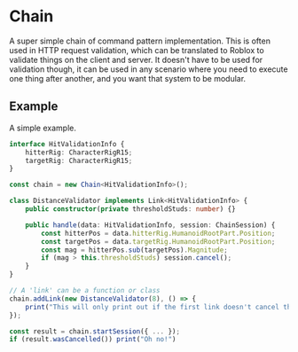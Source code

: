 # Chain

A super simple chain of command pattern implementation. This is often used in HTTP request validation, which can be translated to Roblox to validate things on the client and server. It doesn't have to be used for validation though, it can be used in any scenario where you need to execute one thing after another, and you want that system to be modular.

## Example

A simple example.

```ts
interface HitValidationInfo {
	hitterRig: CharacterRigR15;
	targetRig: CharacterRigR15;
}

const chain = new Chain<HitValidationInfo>();

class DistanceValidator implements Link<HitValidationInfo> {
	public constructor(private thresholdStuds: number) {}

	public handle(data: HitValidationInfo, session: ChainSession) {
		const hitterPos = data.hitterRig.HumanoidRootPart.Position;
		const targetPos = data.targetRig.HumanoidRootPart.Position;
		const mag = hitterPos.sub(targetPos).Magnitude;
		if (mag > this.thresholdStuds) session.cancel();
	}
}

// A 'link' can be a function or class
chain.addLink(new DistanceValidator(8), () => {
	print("This will only print out if the first link doesn't cancel the session!");
});

const result = chain.startSession({ ... });
if (result.wasCancelled()) print("Oh no!")
```
